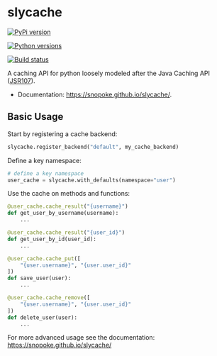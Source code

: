 # slycache

[![PyPi version](https://img.shields.io/pypi/v/slycache.svg)](https://pypi.python.org/pypi/slycache)

[![Python versions](https://img.shields.io/pypi/pyversions/slycache)](https://pypi.python.org/pypi/slycache)

[![Build status](https://github.com/snopoke/slycache/actions/workflows/ci.yml/badge.svg)](https://github.com/snopoke/slycache/actions/workflows/ci.yml)

A caching API for python loosely modeled after the Java Caching API
([JSR107](https://docs.google.com/document/d/1YZ-lrH6nW871Vd9Z34Og_EqbX_kxxJi55UrSn4yL2Ak/edit)).

-   Documentation: <https://snopoke.github.io/slycache/>.


## Basic Usage

Start by registering a cache backend:

``` python
slycache.register_backend("default", my_cache_backend)
```

Define a key namespace:

``` python
# define a key namespace
user_cache = slycache.with_defaults(namespace="user")
```

Use the cache on methods and functions:

``` python
@user_cache.cache_result("{username}")
def get_user_by_username(username):
    ...

@user_cache.cache_result("{user_id}")
def get_user_by_id(user_id):
    ...

@user_cache.cache_put([
    "{user.username}", "{user.user_id}"
])
def save_user(user):
    ...

@user_cache.cache_remove([
    "{user.username}", "{user.user_id}"
])
def delete_user(user):
    ...
```

For more advanced usage see the documentation:
<https://snopoke.github.io/slycache/>
